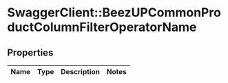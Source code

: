 # SwaggerClient::BeezUPCommonProductColumnFilterOperatorName

## Properties
Name | Type | Description | Notes
------------ | ------------- | ------------- | -------------


